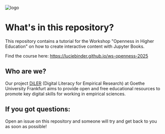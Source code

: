 ![logo](static/logo.png)

# What's in this repository?

This repository contains a tutorial for the Workshop "Openness in Higher Education" on how to create interactive content with Jupyter Books.

Find the course here: https://luciebinder.github.io/ws-openness-2025

## Who are we?
Our project [DiLER](https://diler-digitell.github.io/examples.html) (Digital Literacy for Empirical Research) at Goethe University Frankfurt aims to provide open and free educational resources to promote key digital skills for working in empirical sciences.

## If you got questions:
Open an issue on this repository and someone will try and get back to you as soon as possible!
